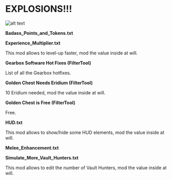EXPLOSIONS!!!
=

![alt text](https://github.com/BLCM/BLCMods/blob/master/Borderlands%202%20mods/Naarin/lobo.jpg?raw=true)

**Badass_Points_and_Tokens.txt**

**Experience_Multiplier.txt**

This mod allows to level-up faster, mod the value inside at will.

**Gearbox Software Hot Fixes (FilterTool)**

List of all the Gearbox hotfixes.

**Golden Chest Needs Eridium (FilterTool)**

10 Eridium needed, mod the value inside at will.

**Golden Chest is Free (FilterTool)**

Free.

**HUD.txt**

This mod allows to show/hide some HUD elements, mod the value inside at will.

**Melee_Enhancement.txt**


**Simulate_More_Vault_Hunters.txt**

This mod allows to edit the number of Vault Hunters, mod the value inside at will.
